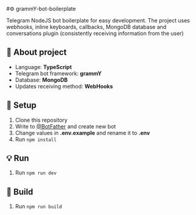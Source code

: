 #⚙️ grammY-bot-boilerplate

Telegram NodeJS bot boilerplate for easy development.
The project uses webhooks, inline keyboards, callbacks, MongoDB database and conversations plugin (consistently receiving information from the user)

## 📃 About project

- Language: **TypeScript**
- Telegram bot framework: **grammY**
- Database: **MongoDB**
- Updates receiving method: **WebHooks**

## 🔧 Setup

1. Clone this repository
2. Write to [@BotFather](http://t.me/BotFather "@BotFather") and create new bot
3. Change values in **.env.example** and rename it to **.env**
4. Run `npm install`

## 💡 Run

1. Run `npm run dev`

## 🔨 Build

1. Run `npm run build`
